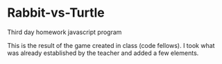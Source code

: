 # Rabbit-vs-Turtle
Third day homework javascript program

This is the result of the game created in class (code fellows).
I took what was already established by the teacher and added a few elements.

